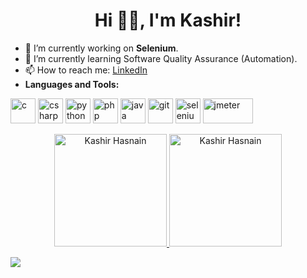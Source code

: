 <h1 align="center"> Hi 👋🏽, I'm Kashir!</h1>



- 🔭 I’m currently working on  **Selenium**.
- 🌱 I’m currently learning Software Quality Assurance (Automation).
- 📫 How to reach me: <a href = "https://www.linkedin.com/in/kashirhasnainoffical/">LinkedIn</a>
- **Languages and Tools:**
 <p align="left">
 
 
 <img src="https://icongr.am/devicon/c-original.svg?size=128&color=currentColor" alt="c" width="40" height="40"/>
 <img src="https://icongr.am/devicon/csharp-original.svg?size=128&color=currentColor" alt="csharp" width="40" height="40"/>
 <img src="https://icongr.am/devicon/python-original.svg?size=128&color=currentColor" alt="python" width="40" height="40"/>
 <img src="https://icongr.am/devicon/php-original.svg?size=128&color=currentColor" alt="php" width="40" height="40"/>
 <img src="https://icongr.am/devicon/java-original.svg?size=128&color=currentColor" alt="java" width="40" height="40"/>

 
 <img src="https://icongr.am/devicon/git-original.svg?size=128&color=currentColor" alt="git" width="40" height="40"/>
 <img src="https://raw.githubusercontent.com/detain/svg-logos/780f25886640cef088af994181646db2f6b1a3f8/svg/selenium-logo.svg" alt="selenium" width="40" height="40"/>
 <img src="https://user-images.githubusercontent.com/75911392/182019236-6a5fba18-f791-4a17-a737-e407ae54f131.png" alt="jmeter" width="80" height="40"/>
</p>


<p align="center">
	<a href="https://github.com/Kashirhasnainoffical">
		  <img height="180em"  src="https://github-readme-stats.vercel.app/api?username=Kashirhasnainoffical&show_icons=true&locale=en&theme=dark&include_all_commits=true&count_private=true" alt="Kashir Hasnain"/>
		  <img height="180em" src="https://github-readme-stats.vercel.app/api/top-langs?username=kashirhasnainoffical&show_icons=true&locale=en&layout=compact&langs_count=8&theme=dark" alt="Kashir Hasnain"/>
	</a>
</p>

</p>


  







![](https://visitor-badge.glitch.me/badge?page_id=kashirhasnainoffical.kashirhasnainoffical)










                                                 
                                                                      


